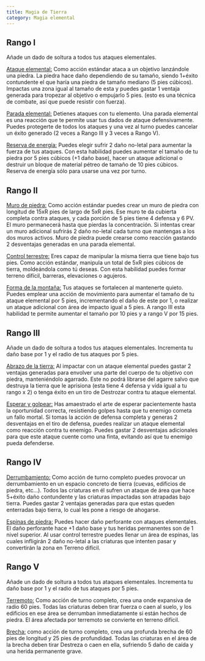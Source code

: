 ```yaml
---
title: Magia de Tierra
category: Magia elemental
---
```


## Rango I

Añade un dado de soltura a todos tus ataques elementales.

<u>Ataque elemental:</u> Como acción estándar ataca a un objetivo lanzándole una piedra. La piedra hace daño dependiendo de su tamaño, siendo 1+éxito contundente el que haría una piedra de tamaño mediano (5 pies cúbicos). Impactas una zona igual al tamaño de esta y puedes gastar 1 ventaja generada para tropezar al objetivo o empujarlo 5 pies. (esto es una técnica de combate, así que puede resistir con fuerza).

<u>Parada elemental:</u> Detienes ataques con tu elemento. Una parada elemental es una reacción que te permite usar tus dados de ataque defensivamente. Puedes protegerte de todos los ataques y una vez al turno puedes cancelar un éxito generado (2 veces a Rango III y 3 veces a Rango V).

<u>Reserva de energía:</u> Puedes elegir sufrir 2 daño no-letal para aumentar la fuerza de tus ataques. Con esta habilidad puedes aumentar el tamaño de tu piedra por 5 pies cúbicos (+1 daño base), hacer un ataque adicional o destruir un bloque de material pétreo de tamaño de 10 pies cúbicos. Reserva de energía sólo para usarse una vez por turno.

## Rango II

<u>Muro de piedra:</u> Como acción estándar puedes crear un muro de piedra con longitud de 15xR pies de largo de 5xR pies. Ese muro te da cubierta completa contra ataques, y cada porción de 5 pies tiene 4 defensa y 6 PV. El muro permanecerá hasta que pierdas la concentración. Si intentas crear un muro adicional sufrirás 2 daño no-letal cada turno que mantengas a los dos muros activos. Muro de piedra puede crearse como reacción gastando 2 desventajas generadas en una parada elemental.

<u>Control terrestre:</u> Eres capaz de manipular la misma tierra que tiene bajo tus pies. Como acción estándar, manipula un total de 5xR pies cúbicos de tierra, moldeándola como tú  deseas. Con esta habilidad puedes formar terreno difícil, barreras, elevaciones o agujeros.

<u>Forma de la montaña:</u> Tus ataques se fortalecen al mantenerte quieto. Puedes emplear una acción de movimiento para aumentar el tamaño de tu ataque elemental por 5 pies, incrementando el daño de este por 1, o realizar un ataque adicional con área de impacto igual a 5 pies. A rango III esta habilidad te permite aumentar el tamaño por 10 pies y a rango V por 15 pies.

## Rango III

Añade un dado de soltura a todos tus ataques elementales. Incrementa tu daño base por 1 y el radio de tus ataques por 5 pies.

<u>Abrazo de la tierra:</u> Al impactar con un ataque elemental puedes gastar 2 ventajas generadas para envolver una parte del cuerpo de tu objetivo con piedra, manteniéndolo agarrado. Este no podrá librarse del agarre salvo que destruya la tierra que le aprisiona (esta tiene 4 defensa y vida igual a tu rango x 2) o tenga éxito en un tiro de Destrozar contra tu ataque elemental.

<u>Esperar y golpear:</u> Has amaestrado el arte de esperar pacientemente hasta la oportunidad correcta, resistiendo golpes hasta que tu enemigo cometa un fallo mortal. Si tomas la acción de defensa completa y generas 2 desventajas en el tiro de defensa, puedes realizar un ataque elemental como reacción contra tu enemigo. Puedes gastar 2 desventajas adicionales para que este ataque cuente como una finta, evitando así que tu enemigo pueda defenderse.

## Rango IV

 <u>Derrumbamiento:</u> Como acción de turno completo puedes provocar un derrumbamiento en un espacio concreto de tierra (cuevas, edificios de piedra, etc...). Todos las criaturas en él sufren un ataque de área que hace 5+éxito daño contundente y las criaturas impactadas son atrapadas bajo tierra. Puedes gastar 2 ventajas generadas para que estas queden enterradas bajo tierra, lo cual les pone a riesgo de ahogarse.

<u>Espinas de piedra:</u> Puedes hacer daño perforante con ataques elementales. El daño perforante hace +1 daño base y tus heridas permanentes son de 1 nivel superior. Al usar control terrestre puedes llenar un área de espinas, las cuales infligirán 2 daño no-letal a las criaturas que intenten pasar y convertirán la zona en Terreno difícil.

## Rango V

Añade un dado de soltura a todos tus ataques elementales. Incrementa tu daño base por 1 y el radio de tus ataques por 5 pies.

<u>Terremoto:</u> Como acción de turno completo, crea una onde expansiva de radio 60 pies. Todas las criaturas deben tirar fuerza o caen al suelo, y los edificios en ese área se derrumban inmediatamente si están hechos de piedra. El área afectada por terremoto se convierte en terreno difícil.

<u>Brecha:</u> como acción de turno completo, crea una profunda brecha de 60 pies de longitud y 25 pies de profundidad. Todas las criaturas en el área de la brecha deben tirar Destreza o caen en ella, sufriendo 5 daño de caída y una herida permanente grave.